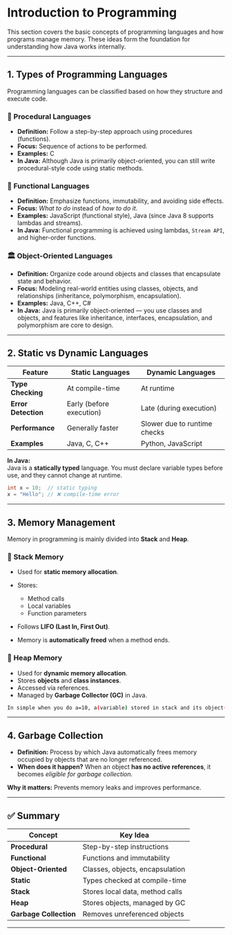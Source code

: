 # Introduction to Programming

This section covers the basic concepts of programming languages and how programs manage memory. These ideas form the foundation for understanding how Java works internally.

---

## 1. Types of Programming Languages

Programming languages can be classified based on how they structure and execute code.

### 🧮 Procedural Languages
- **Definition:** Follow a step-by-step approach using procedures (functions).
- **Focus:** Sequence of actions to be performed.
- **Examples:** C
- **In Java:** Although Java is primarily object-oriented, you can still write procedural-style code using static methods.

### 🧠 Functional Languages
- **Definition:** Emphasize functions, immutability, and avoiding side effects.
- **Focus:** *What to do* instead of *how to do it*.
- **Examples:** JavaScript (functional style), Java (since Java 8 supports lambdas and streams).
- **In Java:** Functional programming is achieved using lambdas, `Stream API`, and higher-order functions.

### 🏛️ Object-Oriented Languages
- **Definition:** Organize code around objects and classes that encapsulate state and behavior.
- **Focus:** Modeling real-world entities using classes, objects, and relationships (inheritance, polymorphism, encapsulation).
- **Examples:** Java, C++, C#
- **In Java:** Java is primarily object-oriented — you use classes and objects, and features like inheritance, interfaces, encapsulation, and polymorphism are core to design.

---

## 2. Static vs Dynamic Languages

| Feature | Static Languages | Dynamic Languages |
|----------|------------------|------------------|
| **Type Checking** | At compile-time | At runtime |
| **Error Detection** | Early (before execution) | Late (during execution) |
| **Performance** | Generally faster | Slower due to runtime checks |
| **Examples** | Java, C, C++ | Python, JavaScript |

**In Java:**  
Java is a **statically typed** language. You must declare variable types before use, and they cannot change at runtime.

```java
int x = 10;  // static typing
x = "Hello"; // ❌ compile-time error
```

---

## 3. Memory Management

Memory in programming is mainly divided into **Stack** and **Heap**.

### 🧱 Stack Memory

* Used for **static memory allocation**.
* Stores:

  * Method calls
  * Local variables
  * Function parameters
* Follows **LIFO (Last In, First Out)**.
* Memory is **automatically freed** when a method ends.

### 🧩 Heap Memory

* Used for **dynamic memory allocation**.
* Stores **objects** and **class instances**.
* Accessed via references.
* Managed by **Garbage Collector (GC)** in Java.

```bash
In simple when you do a=10, a(variable) stored in stack and its object(value) is stored in Heap 
```

---

## 4. Garbage Collection

* **Definition:** Process by which Java automatically frees memory occupied by objects that are no longer referenced.
* **When does it happen?**
  When an object **has no active references**, it becomes *eligible for garbage collection*.

**Why it matters:** Prevents memory leaks and improves performance.

---

## ✅ Summary

| Concept                | Key Idea                        |
| ---------------------- | ------------------------------- |
| **Procedural**         | Step-by-step instructions       |
| **Functional**         | Functions and immutability      |
| **Object-Oriented**    | Classes, objects, encapsulation |
| **Static**             | Types checked at compile-time   |
| **Stack**              | Stores local data, method calls |
| **Heap**               | Stores objects, managed by GC   |
| **Garbage Collection** | Removes unreferenced objects    |

---
